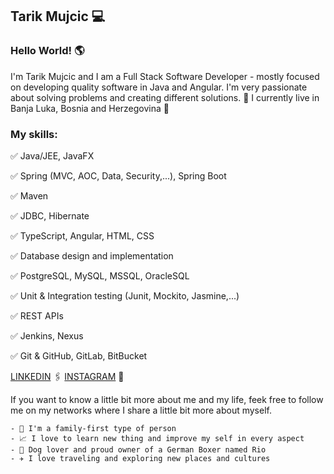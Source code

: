 ## Tarik Mujcic 💻

### Hello World! :earth_americas:

I'm Tarik Mujcic and I am a Full Stack Software Developer - mostly focused on developing quality software in Java and Angular. I'm very passionate about solving problems and creating different solutions. :eyes:      I currently live in Banja Luka, Bosnia and Herzegovina 📍

### My skills: 

✅ Java/JEE, JavaFX

✅ Spring (MVC, AOC, Data, Security,...), Spring Boot

✅ Maven

✅ JDBC, Hibernate

✅ TypeScript, Angular, HTML, CSS

✅ Database design and implementation

✅ PostgreSQL, MySQL, MSSQL, OracleSQL

✅ Unit & Integration testing (Junit, Mockito, Jasmine,...)

✅ REST APIs

✅ Jenkins, Nexus

✅ Git & GitHub, GitLab, BitBucket



[LINKEDIN](https://www.linkedin.com/in/tarik-mujcic-131582218) 🖇️     [INSTAGRAM](https://www.instagram.com/tarikmujcic) 📸

If you want to know a little bit more about me and my life, feek free to follow me on my networks where I share a little bit more about myself.

    - 🏡 I'm a family-first type of person
    - 📈 I love to learn new thing and improve my self in every aspect
    - 🐶 Dog lover and proud owner of a German Boxer named Rio
    - ✈️ I love traveling and exploring new places and cultures

<!--
**MujcicTarik/MujcicTarik** is a ✨ _special_ ✨ repository because its `README.md` (this file) appears on your GitHub profile.

Here are some ideas to get you started:

- 🔭 I’m currently working on ...
- 🌱 I’m currently learning ...
- 👯 I’m looking to collaborate on ...
- 🤔 I’m looking for help with ...
- 💬 Ask me about ...
- 📫 How to reach me: ...
- 😄 Pronouns: ...
- ⚡ Fun fact: ...
-->
